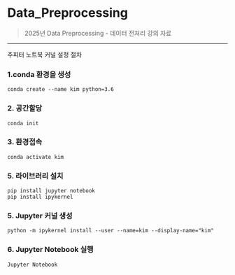 # Data_Preprocessing
> 2025년 Data Preprocessing - 데이터 전처리 강의 자료
-----------
주피터 노트북 커널 설정 절차

### 1.conda 환경을 생성
```
conda create --name kim python=3.6
```

### 2. 공간할당
```
conda init
```

### 3. 환경접속
```
conda activate kim
```

### 5. 라이브러리 설치
```
pip install jupyter notebook
pip install ipykernel
```

### 5. Jupyter 커널 생성
```
python -m ipykernel install --user --name=kim --display-name="kim"
```

### 6. Jupyter Notebook 실행
```
Jupyter Notebook
```
